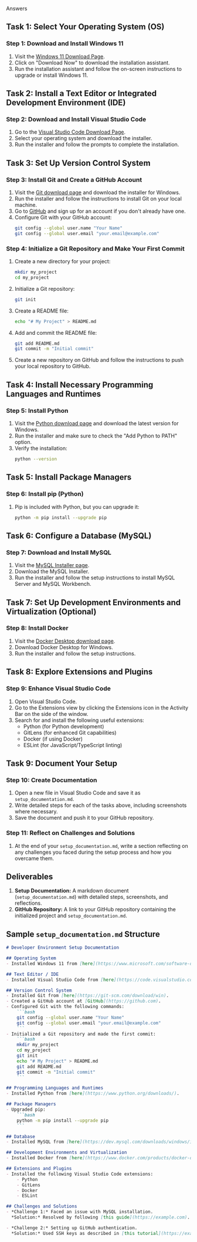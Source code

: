 Answers 
## Task 1: Select Your Operating System (OS)
### Step 1: Download and Install Windows 11
1. Visit the [Windows 11 Download Page](https://www.microsoft.com/software-download/windows11).
2. Click on "Download Now" to download the installation assistant.
3. Run the installation assistant and follow the on-screen instructions to upgrade or install Windows 11.

## Task 2: Install a Text Editor or Integrated Development Environment (IDE)
### Step 2: Download and Install Visual Studio Code
1. Go to the [Visual Studio Code Download Page](https://code.visualstudio.com/Download).
2. Select your operating system and download the installer.
3. Run the installer and follow the prompts to complete the installation.

## Task 3: Set Up Version Control System
### Step 3: Install Git and Create a GitHub Account
1. Visit the [Git download page](https://git-scm.com/download/win) and download the installer for Windows.
2. Run the installer and follow the instructions to install Git on your local machine.
3. Go to [GitHub](https://github.com) and sign up for an account if you don't already have one.
4. Configure Git with your GitHub account:
    ```bash
    git config --global user.name "Your Name"
    git config --global user.email "your.email@example.com"
    ```

### Step 4: Initialize a Git Repository and Make Your First Commit
1. Create a new directory for your project:
    ```bash
    mkdir my_project
    cd my_project
    ```
2. Initialize a Git repository:
    ```bash
    git init
    ```
3. Create a README file:
    ```bash
    echo "# My Project" > README.md
    ```
4. Add and commit the README file:
    ```bash
    git add README.md
    git commit -m "Initial commit"
    ```
5. Create a new repository on GitHub and follow the instructions to push your local repository to GitHub.

## Task 4: Install Necessary Programming Languages and Runtimes
### Step 5: Install Python
1. Visit the [Python download page](https://www.python.org/downloads/) and download the latest version for Windows.
2. Run the installer and make sure to check the "Add Python to PATH" option.
3. Verify the installation:
    ```bash
    python --version
    ```

## Task 5: Install Package Managers
### Step 6: Install pip (Python)
1. Pip is included with Python, but you can upgrade it:
    ```bash
    python -m pip install --upgrade pip
    ```

## Task 6: Configure a Database (MySQL)
### Step 7: Download and Install MySQL
1. Visit the [MySQL Installer page](https://dev.mysql.com/downloads/windows/installer/5.7.html).
2. Download the MySQL Installer.
3. Run the installer and follow the setup instructions to install MySQL Server and MySQL Workbench.

## Task 7: Set Up Development Environments and Virtualization (Optional)
### Step 8: Install Docker
1. Visit the [Docker Desktop download page](https://www.docker.com/products/docker-desktop).
2. Download Docker Desktop for Windows.
3. Run the installer and follow the setup instructions.

## Task 8: Explore Extensions and Plugins
### Step 9: Enhance Visual Studio Code
1. Open Visual Studio Code.
2. Go to the Extensions view by clicking the Extensions icon in the Activity Bar on the side of the window.
3. Search for and install the following useful extensions:
    - Python (for Python development)
    - GitLens (for enhanced Git capabilities)
    - Docker (if using Docker)
    - ESLint (for JavaScript/TypeScript linting)

## Task 9: Document Your Setup
### Step 10: Create Documentation
1. Open a new file in Visual Studio Code and save it as `setup_documentation.md`.
2. Write detailed steps for each of the tasks above, including screenshots where necessary.
3. Save the document and push it to your GitHub repository.

### Step 11: Reflect on Challenges and Solutions
1. At the end of your `setup_documentation.md`, write a section reflecting on any challenges you faced during the setup process and how you overcame them.

## Deliverables
1. **Setup Documentation:** A markdown document (`setup_documentation.md`) with detailed steps, screenshots, and reflections.
2. **GitHub Repository:** A link to your GitHub repository containing the initialized project and `setup_documentation.md`.

## Sample `setup_documentation.md` Structure
```markdown
# Developer Environment Setup Documentation

## Operating System
- Installed Windows 11 from [here](https://www.microsoft.com/software-download/windows11).

## Text Editor / IDE
- Installed Visual Studio Code from [here](https://code.visualstudio.com/Download).

## Version Control System
- Installed Git from [here](https://git-scm.com/download/win).
- Created a GitHub account at [GitHub](https://github.com).
- Configured Git with the following commands:
    ```bash
    git config --global user.name "Your Name"
    git config --global user.email "your.email@example.com"
    ```
- Initialized a Git repository and made the first commit:
    ```bash
    mkdir my_project
    cd my_project
    git init
    echo "# My Project" > README.md
    git add README.md
    git commit -m "Initial commit"
    ```

## Programming Languages and Runtimes
- Installed Python from [here](https://www.python.org/downloads/).

## Package Managers
- Upgraded pip:
    ```bash
    python -m pip install --upgrade pip
    ```

## Database
- Installed MySQL from [here](https://dev.mysql.com/downloads/windows/installer/5.7.html).

## Development Environments and Virtualization
- Installed Docker from [here](https://www.docker.com/products/docker-desktop).

## Extensions and Plugins
- Installed the following Visual Studio Code extensions:
    - Python
    - GitLens
    - Docker
    - ESLint

## Challenges and Solutions
- *Challenge 1:* Faced an issue with MySQL installation.
  *Solution:* Resolved by following [this guide](https://example.com).

- *Challenge 2:* Setting up GitHub authentication.
  *Solution:* Used SSH keys as described in [this tutorial](https://example.com).
```
